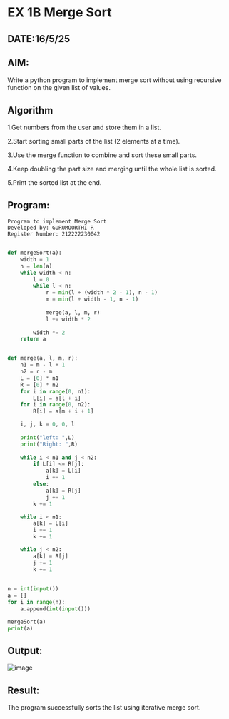 # EX 1B Merge Sort
## DATE:16/5/25
## AIM:
Write a python program to implement merge sort without using recursive function on the given list of values.

## Algorithm
1.Get numbers from the user and store them in a list.

2.Start sorting small parts of the list (2 elements at a time).

3.Use the merge function to combine and sort these small parts.

4.Keep doubling the part size and merging until the whole list is sorted.

5.Print the sorted list at the end.
## Program:
```
Program to implement Merge Sort
Developed by: GURUMOORTHI R
Register Number: 212222230042
```
```python

def mergeSort(a):
    width = 1
    n = len(a)
    while width < n:
        l = 0
        while l < n:
            r = min(l + (width * 2 - 1), n - 1)
            m = min(l + width - 1, n - 1)
            			 
            merge(a, l, m, r)
            l += width * 2
        
        width *= 2
    return a


def merge(a, l, m, r): 
    n1 = m - l + 1
    n2 = r - m 
    L = [0] * n1 
    R = [0] * n2 
    for i in range(0, n1): 
        L[i] = a[l + i] 
    for i in range(0, n2): 
        R[i] = a[m + i + 1] 

    i, j, k = 0, 0, l 
    
    print("left: ",L)
    print("Right: ",R)
    
    while i < n1 and j < n2: 
        if L[i] <= R[j]: 
            a[k] = L[i] 
            i += 1
        else: 
            a[k] = R[j] 
            j += 1
        k += 1

    while i < n1: 
        a[k] = L[i] 
        i += 1
        k += 1

    while j < n2: 
        a[k] = R[j] 
        j += 1
        k += 1

 
n = int(input())
a = []
for i in range(n):
    a.append(int(input()))

mergeSort(a) 
print(a) 

```

## Output:

![image](https://github.com/user-attachments/assets/fe72e42c-7d07-4c15-a387-2c9e0ec22ad7)


## Result:

The program successfully sorts the list using iterative merge sort.

